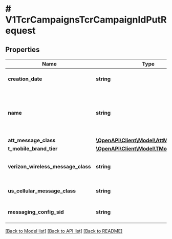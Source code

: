 # # V1TcrCampaignsTcrCampaignIdPutRequest

## Properties

Name | Type | Description | Notes
------------ | ------------- | ------------- | -------------
**creation_date** | **string** | TCR Creation Date. | [optional]
**name** | **string** | TCR Campaign Name. Should be exactly as shown in TCR. | [optional]
**att_message_class** | [**\OpenAPI\Client\Model\AttMessageClass**](AttMessageClass.md) |  | [optional]
**t_mobile_brand_tier** | [**\OpenAPI\Client\Model\TMobileBrandTier**](TMobileBrandTier.md) |  | [optional]
**verizon_wireless_message_class** | **string** | Verizon Wireless Message Class. | [optional]
**us_cellular_message_class** | **string** | US Cellular Message Class. | [optional]
**messaging_config_sid** | **string** | Linked Messaging Config Sid. | [optional]

[[Back to Model list]](../../README.md#models) [[Back to API list]](../../README.md#endpoints) [[Back to README]](../../README.md)

